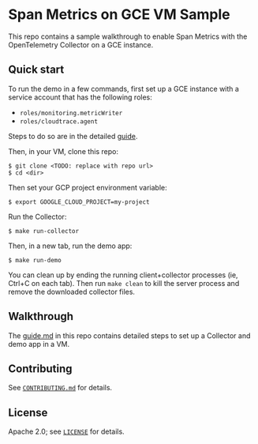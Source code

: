 # Span Metrics on GCE VM Sample

This repo contains a sample walkthrough to enable Span Metrics with the OpenTelemetry 
Collector on a GCE instance.

## Quick start

To run the demo in a few commands, first set up a GCE instance with a service account 
that has the following roles:

* `roles/monitoring.metricWriter`
* `roles/cloudtrace.agent`

Steps to do so are in the detailed [guide](guide.md).

Then, in your VM, clone this repo:

```
$ git clone <TODO: replace with repo url>
$ cd <dir>
```

Then set your GCP project environment variable:

```
$ export GOOGLE_CLOUD_PROJECT=my-project
```

Run the Collector:

```
$ make run-collector
```

Then, in a new tab, run the demo app:

```
$ make run-demo
```

You can clean up by ending the running client+collector processes (ie, Ctrl+C on each tab). 
Then run `make clean` to kill the server process and remove the downloaded collector files.

## Walkthrough

The [guide.md](guide.md) in this repo contains detailed steps to set up a Collector and demo app in a VM.

## Contributing

See [`CONTRIBUTING.md`](CONTRIBUTING.md) for details.

## License

Apache 2.0; see [`LICENSE`](LICENSE) for details.
